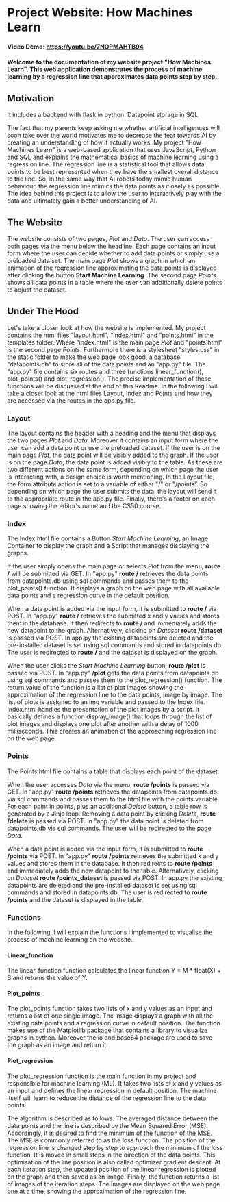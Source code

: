 # Project Website: How Machines Learn 
#### Video Demo:  https://youtu.be/7NOPMAHTB94
#### Welcome to the documentation of my website project "How Machines Learn". This web application demonstrates the process of machine learning by a regression line that approximates data points step by step. 

## Motivation

It includes a backend with flask in python. Datapoint storage in SQL 

The fact that my parents keep asking me whether artificial intelligences will soon take over the world motivates me to decrease the fear towards AI by creating an understanding of how it actually works. My project "How Machines Learn" is a web-based application that uses JavaScript, Python and SQL and explains the mathematical basics of machine learning using a regression line. The regression line is a statistical tool that allows data points to be best represented when they have the smallest overall distance to the line. So, in the same way that AI robots today mimic human behaviour, the regression line mimics the data points as closely as possible.
The idea behind this project is to allow the user to interactively play with the data and ultimately gain a better understanding of AI.

## The Website

The website consists of two pages, *Plot* and *Data*. The user can access both pages via the menu below the headline. Each page contains an input form where the user can decide whether to add data points or simply use a preloaded data set. The main page *Plot* shows a graph in which an animation of the regression line approximating the data points is displayed after clicking the button **Start Machine Learning**. The second page *Points* shows all data points in a table where the user can additionally delete points to adjust the dataset.

## Under The Hood

Let's take a closer look at how the website is implemented. My project contains the html files "layout.html", "index.html" and "points.html" in the templates folder. Where "index.html" is the main page *Plot* and "points.html" is the second page *Points*. Furthermore there is a stylesheet "styles.css" in the static folder to make the web page look good, a database "datapoints.db" to store all of the data points and an "app.py" file. The "app.py" file contains six routes and three functions linear_function(), plot_points() and plot_regression(). The precise implementation of these functions will be discussed at the end of this Readme. In the following I will take a closer look at the html files Layout, Index and Points and how they are accessed via the routes in the app.py file.

### Layout

The layout contains the header with a heading and the menu that displays the two pages *Plot* and *Data*. Moreover it contains an input form where the user can add a data point or use the preloaded dataset. If the user is on the main page *Plot*, the data point will be visibly added to the graph. If the user is on the page *Data*, the data point is added visibly to the table. As these are two different actions on the same form, depending on which page the user is interacting with, a design choice is worth mentioning. In the Layout file, the form attribute action is set to a variable of either "/" or "/points“. So depending on which page the user submits the data, the layout will send it to the appropriate route in the app.py file. Finally, there's a footer on each page showing the editor's name and the CS50 course.

### Index

The Index html file contains a Button *Start Machine Learning*, an Image Container to display the graph and a Script that manages displaying the graphs.

If the user simply opens the main page or selects *Plot* from the menu, **route /** will be submitted via GET. In "app.py" **route /** retrieves the data points from datapoints.db using sql commands and passes them to the plot_points() function. It displays a graph on the web page with all available data points and a regression curve in the default position.

When a data point is added via the input form, it is submitted to **route /** via POST. In "app.py" **route /** retrieves the submitted x and y values and stores them in the database. It then redirects to **route /** and immediately adds the new datapoint to the graph. Alternatively, clicking on *Dataset* **route /dataset** is passed via POST. In app.py the existing datapoints are deleted and the pre-installed dataset is set using sql commands and stored in datapoints.db. The user is redirected to **route /** and the dataset is displayed on the graph.

When the user clicks the *Start Machine Learning* button, **route /plot** is passed via POST. In "app.py" **/plot** gets the data points from datapoints.db using sql commands and passes them to the plot_regression() function. The return value of the function is a list of plot images showing the approximation of the regression line to the data points, image by image. The list of plots is assigned to an img variable and passed to the Index file. Index.html handles the presentation of the plot images by a script. It basically defines a function display_image() that loops through the list of plot images and displays one plot after another with a delay of 1000 milliseconds. This creates an animation of the approaching regression line on the web page.

### Points

The Points html file contains a table that displays each point of the dataset.

When the user accesses *Data* via the menu, **route /points** is passed via GET. In "app.py" **route /points** retrieves the datapoints from datapoints.db via sql commands and passes them to the html file with the points variable. For each point in points, plus an additional *Delete* button, a table row is generated by a Jinja loop. Removing a data point by clicking *Delete*, **route /delete** is passed via POST. In "app.py" the data point is deleted from datapoints.db via sql commands. The user will be redirected to the page *Data*.

When a data point is added via the input form, it is submitted to **route /points** via POST. In "app.py" **route /points** retrieves the submitted x and y values and stores them in the database. It then redirects to **route /points** and immediately adds the new datapoint to the table. Alternatively, clicking on *Dataset* **route /points_dataset** is passed via POST. In app.py the existing datapoints are deleted and the pre-installed dataset is set using sql commands and stored in datapoints.db. The user is redirected to **route /points** and the dataset is displayed in the table.

### Functions

In the following, I will explain the functions I implemented to visualise the process of machine learning on the website.

#### Linear_function

The linear_function function calculates the linear function Y = M * float(X) + B and returns the value of Y.

#### Plot_points

The plot_points function takes two lists of x and y values as an input and returns a list of one single image. The image displays a graph with all the existing data points and a regression curve in default position. The function makes use of the Matplotlib package that contains a library to visualize graphs in python. Moreover the io and base64 package are used to save the graph as an image and return it.

#### Plot_regression

The plot_regression function is the main function in my project and responsible for machine learning (ML). It takes two lists of x and y values as an input and defines the linear regression in default position. The machine itself will learn to reduce the distance of the regression line to the data points.

The algorithm is described as follows: The averaged distance between the data points and the line is described by the Mean Squared Error (MSE). Accordingly, it is desired to find the minimum of the function of the MSE. The MSE is commonly referred to as the loss function. The position of the regression line is changed step by step to approach the minimum of the loss function. It is moved in small steps in the direction of the data points. This optimisation of the line position is also called optimizer gradient descent. At each iteration step, the updated position of the linear regression is plotted on the graph and then saved as an image. Finally, the function returns a list of images of the iteration steps. The images are displayed on the web page one at a time, showing the approximation of the regression line.

